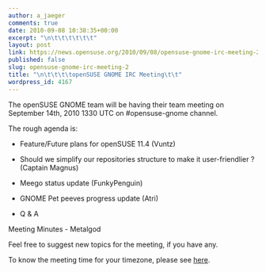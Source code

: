 ```yaml
---
author: a_jaeger
comments: true
date: 2010-09-08 10:38:35+00:00
excerpt: "\n\t\t\t\t\t\t"
layout: post
link: https://news.opensuse.org/2010/09/08/opensuse-gnome-irc-meeting-2/
published: false
slug: opensuse-gnome-irc-meeting-2
title: "\n\t\t\t\topenSUSE GNOME IRC Meeting\t\t"
wordpress_id: 4167
---
```

The openSUSE GNOME team will be having their team meeting on September 14th, 2010 1330 UTC on #opensuse-gnome channel.

The rough agenda is:



	
  * Feature/Future plans for openSUSE 11.4 (Vuntz)

	
  * Should we simplify our repositories structure to make it user-friendlier ? (Captain Magnus)

	
  * Meego status update (FunkyPenguin)

	
  * GNOME Pet peeves progress update (Atri)

	
  * Q & A


Meeting Minutes - Metalgod

Feel free to suggest new topics for the meeting, if you have any.

To know the meeting time for your timezone, please see [here](http://www.timeanddate.com/worldclock/fixedtime.html?day=14&month=9&year=2010&hour=13&min=30&sec=0&p1=0  ).		

